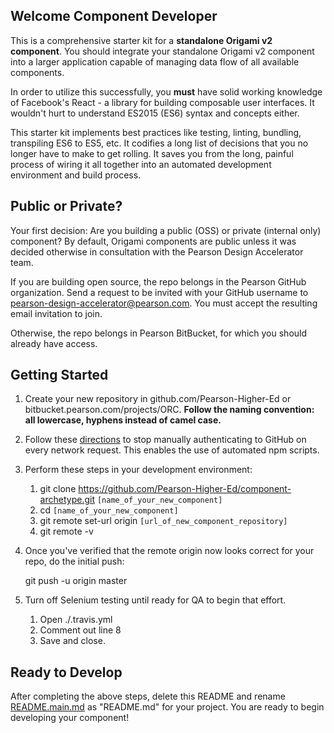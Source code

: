 ## Welcome Component Developer

This is a comprehensive starter kit for a **standalone Origami v2 component**. You should integrate your standalone Origami v2 component into a larger application capable of managing data flow of all available components.

In order to utilize this successfully, you **must** have solid working knowledge of Facebook's React - a library for
building composable user interfaces. It wouldn't hurt to understand ES2015 (ES6) syntax and concepts either.

This starter kit implements best practices like testing, linting, bundling, transpiling ES6 to ES5, etc. It codifies a
long list of decisions that you no longer have to make to get rolling. It saves you from the long, painful process of
wiring it all together into an automated development environment and build process.

## Public or Private?

Your first decision: Are you building a public (OSS) or private (internal only) component? By default, Origami
components are public unless it was decided otherwise in consultation with the Pearson Design Accelerator team.

If you are building open source, the repo belongs in the Pearson GitHub organization. Send a request to be invited with
your GitHub username to pearson-design-accelerator@pearson.com. You must accept the resulting email invitation to join.

Otherwise, the repo belongs in Pearson BitBucket, for which you should already have access.

## Getting Started

1. Create your new repository in github.com/Pearson-Higher-Ed or bitbucket.pearson.com/projects/ORC. **Follow the naming 
convention: all lowercase, hyphens instead of camel case.**

2. Follow these [directions](https://help.github.com/articles/caching-your-github-password-in-git/#platform-all) to stop
 manually authenticating to GitHub on every network request. This enables the use of automated npm scripts.

3. Perform these steps in your development environment:  
	1. git clone https://github.com/Pearson-Higher-Ed/component-archetype.git `[name_of_your_new_component]`  
	2. cd `[name_of_your_new_component]`  
    3. git remote set-url origin `[url_of_new_component_repository]`  
    4. git remote -v  

4. Once you've verified that the remote origin now looks correct for your repo, do the initial push:

    git push -u origin master

5. Turn off Selenium testing until ready for QA to begin that effort.
	1. Open ./.travis.yml
	2. Comment out line 8
	3. Save and close.

## Ready to Develop

After completing the above steps, delete this README and rename [README.main.md](README.main.md) as "README.md" for
your project. You are ready to begin developing your component!
